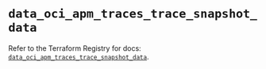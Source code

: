 # `data_oci_apm_traces_trace_snapshot_data`

Refer to the Terraform Registry for docs: [`data_oci_apm_traces_trace_snapshot_data`](https://registry.terraform.io/providers/oracle/oci/6.37.0/docs/data-sources/apm_traces_trace_snapshot_data).
